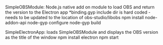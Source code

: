 SimpleOBSModule: Node.js native add on module to load OBS and return the version to the Electron app
  *binding.gyp include dir is hard coded - needs to be updated to the location of obs-studio/libobs
  npm install node-addon-api
  node-gyp configure
  node-gyp build

SimpleElectronApp: loads SimpleOBSModule and displays the OBS version as the title of the window
  npm install electron
  npm start

